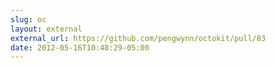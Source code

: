 ```yaml
---
slug: oc
layout: external
external_url: https://github.com/pengwynn/octokit/pull/83
date: 2012-05-16T10:48:29-05:00
---
```

